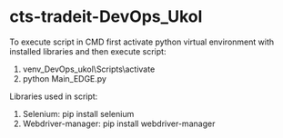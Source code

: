 # cts-tradeit-DevOps_Ukol

To execute script in CMD first activate python virtual environment with installed libraries and then execute script: 
1) venv_DevOps_ukol\Scripts\activate
2) python Main_EDGE.py

Libraries used in script: 
1) Selenium: pip install selenium
2) Webdriver-manager: pip install webdriver-manager
